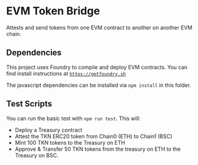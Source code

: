 # EVM Token Bridge
Attests and send tokens from one EVM contract to another on another EVM chain.


## Dependencies
This project uses Foundry to compile and deploy EVM contracts. You can find install instructions at [`https://getfoundry.sh`](http://getfoundry.sh)

The javascript dependencies can be installed via `npm install` in this folder.

## Test Scripts
You can run the basic test with `npm run test`. This will: 
- Deploy a Treasury contract
- Attest the TKN ERC20 token from Chain0 (ETH) to Chain1 (BSC)
- Mint 100 TKN tokens to the Treasury on ETH
- Approve & Transfer 50 TKN tokens from the treasury on ETH to the Treasury on BSC.

